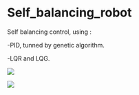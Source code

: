 # Self_balancing_robot

Self balancing control, using :

-PID, tunned by genetic algorithm.

-LQR and LQG.

![](https://github.com/zaackq/Self_balancing_robot_PID_lqr_GeneticAlgorithm/blob/main/sim%202.gif)

![](https://github.com/zaackq/Self_balancing_robot/blob/main/sim.gif)
